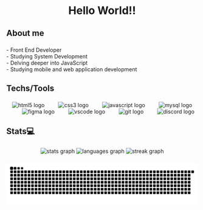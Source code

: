 
<h1 align="center">Hello World!!</h1>

###

<h2 align="left">About me</h2>

###

<p align="left">- Front End  Developer<br>- Studying System Development<br>- Delving deeper into JavaScript<br>- Studying mobile and web application development</p>

###

<h2 align="left">Techs/Tools</h2>

###

<div align="center">
  <img src="https://skillicons.dev/icons?i=html" height="54" alt="html5 logo"  />
  <img width="28" />
  <img src="https://skillicons.dev/icons?i=css" height="54" alt="css3 logo"  />
  <img width="28" />
  <img src="https://skillicons.dev/icons?i=js" height="54" alt="javascript logo"  />
  <img width="28" />
  <img src="https://skillicons.dev/icons?i=mysql" height="54" alt="mysql logo"  />
  <img width="28" />
  <img src="https://skillicons.dev/icons?i=figma" height="54" alt="figma logo"  />
  <img width="28" />
  <img src="https://skillicons.dev/icons?i=vscode" height="54" alt="vscode logo"  />
  <img width="28" />
  <img src="https://skillicons.dev/icons?i=git" height="54" alt="git logo"  />
  <img width="28" />
  <img src="https://skillicons.dev/icons?i=discord" height="54" alt="discord logo"  />
</div>

###

<h2 align="left">Stats💻​</h2>

###

<div align="center">
  <img src="https://github-readme-stats.vercel.app/api?username=Dev-Vitor-lev&hide_title=false&hide_rank=false&show_icons=true&include_all_commits=true&count_private=true&disable_animations=false&theme=midnight-purple&locale=en&hide_border=false&order=1" height="120" alt="stats graph"  />
  <img src="https://github-readme-stats.vercel.app/api/top-langs?username=Dev-Vitor-lev&locale=en&hide_title=false&layout=compact&card_width=320&langs_count=5&theme=midnight-purple&hide_border=false&border_radius=15&order=2" height="120" alt="languages graph"/>
  <img src="https://streak-stats.demolab.com?user=Dev-Vitor-lev&locale=en&mode=daily&theme=midnight-purple&hide_border=false&border_radius=5&order=3" height="120" alt="streak graph"  />
</div>

###

<img src="https://raw.githubusercontent.com/Dev-Vitor-lev/Dev-Vitor-lev/output/snake.svg" alt="Snake animation" />

###
